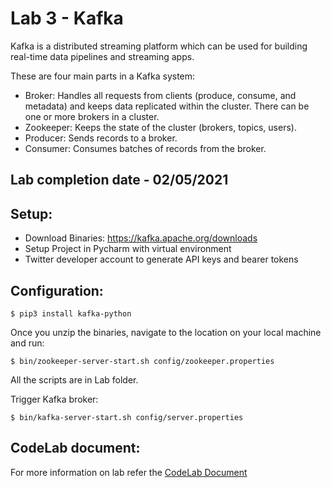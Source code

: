 # Lab 3 - Kafka

Kafka is a distributed streaming platform which can be used for building real-time data pipelines and streaming apps.

These are four main parts in a Kafka system:

* Broker: Handles all requests from clients (produce, consume, and metadata) and keeps data replicated within the cluster. There can be one or more brokers in a cluster.  
* Zookeeper: Keeps the state of the cluster (brokers, topics, users).  
* Producer: Sends records to a broker.  
* Consumer: Consumes batches of records from the broker.  



## Lab completion date - 02/05/2021

## Setup:

- Download Binaries: https://kafka.apache.org/downloads
- Setup Project in Pycharm with virtual environment
- Twitter developer account to generate API keys and bearer tokens


## Configuration:
```
$ pip3 install kafka-python
```

Once you unzip the binaries, navigate to the location on your local machine and run:
```
$ bin/zookeeper-server-start.sh config/zookeeper.properties
```
All the scripts are in Lab folder.

Trigger Kafka broker:
```
$ bin/kafka-server-start.sh config/server.properties
```
## CodeLab document:  
For more information on lab refer the [CodeLab Document](https://codelabs-preview.appspot.com/?file_id=1elvYBfSGrvoB3NuqWbCt4qWFycmci1cyspyYzYsJp7I#0)
